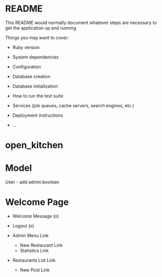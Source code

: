 # README

This README would normally document whatever steps are necessary to get the
application up and running.

Things you may want to cover:

* Ruby version

* System dependencies

* Configuration

* Database creation

* Database initialization

* How to run the test suite

* Services (job queues, cache servers, search engines, etc.)

* Deployment instructions

* ...
# open_kitchen

# Model
User - add admin:boolean

# Welcome Page 

* Welcome Message (o)
* Logout (o)
* Admin Menu Link
  - New Restaurant Link
  - Statistics Link

* Restaurants List Link
  - New Post Link 